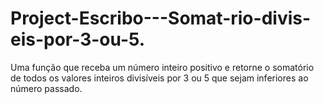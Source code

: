 # Project-Escribo---Somat-rio-divis-eis-por-3-ou-5.
Uma função que receba um número inteiro positivo e retorne o somatório de todos os valores inteiros divisíveis por 3 ou 5 que sejam inferiores ao número passado.
